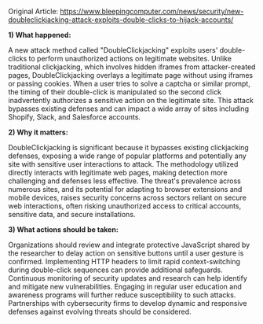 Original Article: https://www.bleepingcomputer.com/news/security/new-doubleclickjacking-attack-exploits-double-clicks-to-hijack-accounts/

**1) What happened:**

A new attack method called "DoubleClickjacking" exploits users' double-clicks to perform unauthorized actions on legitimate websites. Unlike traditional clickjacking, which involves hidden iframes from attacker-created pages, DoubleClickjacking overlays a legitimate page without using iframes or passing cookies. When a user tries to solve a captcha or similar prompt, the timing of their double-click is manipulated so the second click inadvertently authorizes a sensitive action on the legitimate site. This attack bypasses existing defenses and can impact a wide array of sites including Shopify, Slack, and Salesforce accounts.

**2) Why it matters:**

DoubleClickjacking is significant because it bypasses existing clickjacking defenses, exposing a wide range of popular platforms and potentially any site with sensitive user interactions to attack. The methodology utilized directly interacts with legitimate web pages, making detection more challenging and defenses less effective. The threat's prevalence across numerous sites, and its potential for adapting to browser extensions and mobile devices, raises security concerns across sectors reliant on secure web interactions, often risking unauthorized access to critical accounts, sensitive data, and secure installations.

**3) What actions should be taken:**

Organizations should review and integrate protective JavaScript shared by the researcher to delay action on sensitive buttons until a user gesture is confirmed. Implementing HTTP headers to limit rapid context-switching during double-click sequences can provide additional safeguards. Continuous monitoring of security updates and research can help identify and mitigate new vulnerabilities. Engaging in regular user education and awareness programs will further reduce susceptibility to such attacks. Partnerships with cybersecurity firms to develop dynamic and responsive defenses against evolving threats should be considered.